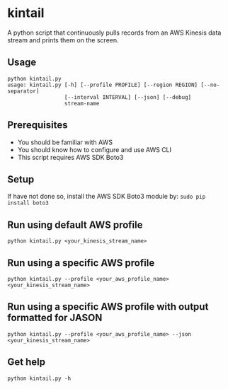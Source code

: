 # kintail

A python script that continuously pulls records from an AWS Kinesis data stream and prints them on the screen.

## Usage
    python kintail.py
    usage: kintail.py [-h] [--profile PROFILE] [--region REGION] [--no-separator]
                      [--interval INTERVAL] [--json] [--debug]
                      stream-name

## Prerequisites
- You should be familiar with AWS
- You should know how to configure and use AWS CLI
- This script requires AWS SDK Boto3

## Setup
If have not done so, install the AWS SDK Boto3 module by:
`sudo pip install boto3`

## Run using default AWS profile
`python kintail.py <your_kinesis_stream_name>`

## Run using a specific AWS profile
`python kintail.py --profile <your_aws_profile_name> <your_kinesis_stream_name>`

## Run using a specific AWS profile with output formatted for JASON
`python kintail.py --profile <your_aws_profile_name> --json <your_kinesis_stream_name>`

## Get help
`python kintail.py -h`
